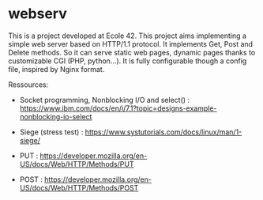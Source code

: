 # webserv

This is a project developed at Ecole 42. This project aims implementing a simple web server based on HTTP/1.1 protocol. It implements Get, Post and Delete methods. So it can serve static web pages, dynamic pages thanks to customizable CGI (PHP, python...). It is fully configurable though a config file, inspired by Nginx format.

Ressources:

* Socket programming, Nonblocking I/O and select() : https://www.ibm.com/docs/en/i/7.1?topic=designs-example-nonblocking-io-select

* Siege (stress test) : https://www.systutorials.com/docs/linux/man/1-siege/

* PUT : https://developer.mozilla.org/en-US/docs/Web/HTTP/Methods/PUT

* POST : https://developer.mozilla.org/en-US/docs/Web/HTTP/Methods/POST

